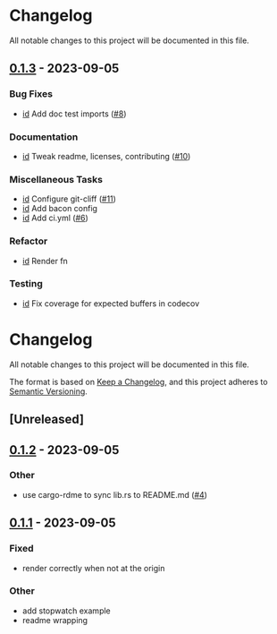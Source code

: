 # Changelog

All notable changes to this project will be documented in this file.

## [0.1.3](https://github.com/joshka/tui-big-text/releases/tag/0.1.3) - 2023-09-05

### Bug Fixes

- [id](https://github.com/joshka/tui-big-text/commit/id)
  Add doc test imports ([#8](https://github.com/joshka/tui-big-text/pull/8))

### Documentation

- [id](https://github.com/joshka/tui-big-text/commit/id)
  Tweak readme, licenses, contributing ([#10](https://github.com/joshka/tui-big-text/pull/10))

### Miscellaneous Tasks

- [id](https://github.com/joshka/tui-big-text/commit/id)
  Configure git-cliff ([#11](https://github.com/joshka/tui-big-text/pull/11))
- [id](https://github.com/joshka/tui-big-text/commit/id)
  Add bacon config
- [id](https://github.com/joshka/tui-big-text/commit/id)
  Add ci.yml ([#6](https://github.com/joshka/tui-big-text/pull/6))

### Refactor

- [id](https://github.com/joshka/tui-big-text/commit/id)
  Render fn

### Testing

- [id](https://github.com/joshka/tui-big-text/commit/id)
  Fix coverage for expected buffers in codecov

<!-- generated by git-cliff -->
# Changelog
All notable changes to this project will be documented in this file.

The format is based on [Keep a Changelog](https://keepachangelog.com/en/1.0.0/),
and this project adheres to [Semantic Versioning](https://semver.org/spec/v2.0.0.html).

## [Unreleased]

## [0.1.2](https://github.com/joshka/tui-big-text/compare/v0.1.1...v0.1.2) - 2023-09-05

### Other
- use cargo-rdme to sync lib.rs to README.md ([#4](https://github.com/joshka/tui-big-text/pull/4))

## [0.1.1](https://github.com/joshka/tui-big-text/compare/v0.1.0...v0.1.1) - 2023-09-05

### Fixed
- render correctly when not at the origin

### Other
- add stopwatch example
- readme wrapping
